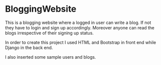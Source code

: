 # BloggingWebsite
This is a blogging website where a logged in user can write a blog. If not they have to login and sign up accordingly. Moreover anyone can read the blogs irrespective of their signing up status.

In order to create this project I used HTML and Bootstrap in front end while Django in the back end.

I also inserted some sample users and blogs.
